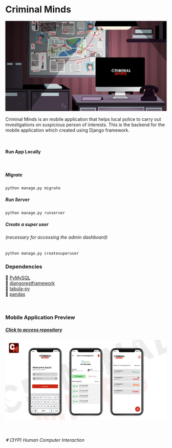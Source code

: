 # Criminal Minds

![alt text](https://github.com/emiz98/criminal_minds/blob/master/readme.png?raw=true)

Criminal Minds is an mobile application that helps local police to carry out investigations on suspicious person of interests. This is the backend for the mobile application which created using Django framework.

<br/>

#### Run App Locally

<br/>

##### Migrate

```bash
python manage.py migrate
```

##### Run Server

```bash
python manage.py runserver
```

##### Create a super user

###### (necessary for accessing the admin dashboard)

```bash
python manage.py createsuperuser
```

### Dependencies

📀 [PyMySQL](https://pypi.org/project/PyMySQL/) <br/>
📀 [djangorestframework](https://www.django-rest-framework.org/)<br/>
📀 [tabula-py](https://pypi.org/project/tabula-py/) <br/>
📀 [pandas](https://pypi.org/project/pandas/) <br/>

<br/>

### Mobile Application Preview

##### [Click to access repository](https://github.com/emiz98/criminal_minds_frontend.git)

![alt text](https://github.com/emiz98/criminal_minds_frontend/blob/main/mockup.png?raw=true)

<br/>

###### 💗 (3YP) Human Computer Interaction
